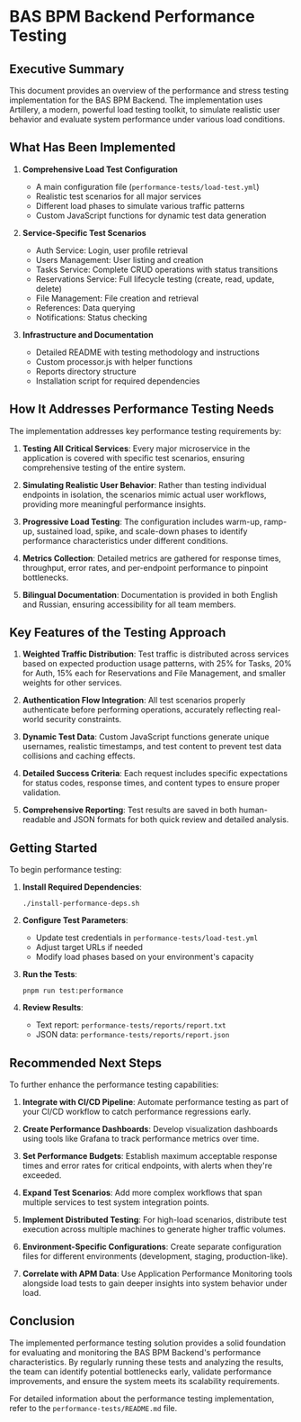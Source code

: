 # BAS BPM Backend Performance Testing

## Executive Summary

This document provides an overview of the performance and stress testing implementation for the BAS BPM Backend. The implementation uses Artillery, a modern, powerful load testing toolkit, to simulate realistic user behavior and evaluate system performance under various load conditions.

## What Has Been Implemented

1. **Comprehensive Load Test Configuration**
   - A main configuration file (`performance-tests/load-test.yml`) 
   - Realistic test scenarios for all major services
   - Different load phases to simulate various traffic patterns
   - Custom JavaScript functions for dynamic test data generation

2. **Service-Specific Test Scenarios**
   - Auth Service: Login, user profile retrieval
   - Users Management: User listing and creation
   - Tasks Service: Complete CRUD operations with status transitions
   - Reservations Service: Full lifecycle testing (create, read, update, delete)
   - File Management: File creation and retrieval
   - References: Data querying
   - Notifications: Status checking

3. **Infrastructure and Documentation**
   - Detailed README with testing methodology and instructions
   - Custom processor.js with helper functions
   - Reports directory structure
   - Installation script for required dependencies

## How It Addresses Performance Testing Needs

The implementation addresses key performance testing requirements by:

1. **Testing All Critical Services**: Every major microservice in the application is covered with specific test scenarios, ensuring comprehensive testing of the entire system.

2. **Simulating Realistic User Behavior**: Rather than testing individual endpoints in isolation, the scenarios mimic actual user workflows, providing more meaningful performance insights.

3. **Progressive Load Testing**: The configuration includes warm-up, ramp-up, sustained load, spike, and scale-down phases to identify performance characteristics under different conditions.

4. **Metrics Collection**: Detailed metrics are gathered for response times, throughput, error rates, and per-endpoint performance to pinpoint bottlenecks.

5. **Bilingual Documentation**: Documentation is provided in both English and Russian, ensuring accessibility for all team members.

## Key Features of the Testing Approach

1. **Weighted Traffic Distribution**: Test traffic is distributed across services based on expected production usage patterns, with 25% for Tasks, 20% for Auth, 15% each for Reservations and File Management, and smaller weights for other services.

2. **Authentication Flow Integration**: All test scenarios properly authenticate before performing operations, accurately reflecting real-world security constraints.

3. **Dynamic Test Data**: Custom JavaScript functions generate unique usernames, realistic timestamps, and test content to prevent test data collisions and caching effects.

4. **Detailed Success Criteria**: Each request includes specific expectations for status codes, response times, and content types to ensure proper validation.

5. **Comprehensive Reporting**: Test results are saved in both human-readable and JSON formats for both quick review and detailed analysis.

## Getting Started

To begin performance testing:

1. **Install Required Dependencies**:
   ```
   ./install-performance-deps.sh
   ```

2. **Configure Test Parameters**:
   - Update test credentials in `performance-tests/load-test.yml`
   - Adjust target URLs if needed
   - Modify load phases based on your environment's capacity

3. **Run the Tests**:
   ```
   pnpm run test:performance
   ```

4. **Review Results**:
   - Text report: `performance-tests/reports/report.txt`
   - JSON data: `performance-tests/reports/report.json`

## Recommended Next Steps

To further enhance the performance testing capabilities:

1. **Integrate with CI/CD Pipeline**: Automate performance testing as part of your CI/CD workflow to catch performance regressions early.

2. **Create Performance Dashboards**: Develop visualization dashboards using tools like Grafana to track performance metrics over time.

3. **Set Performance Budgets**: Establish maximum acceptable response times and error rates for critical endpoints, with alerts when they're exceeded.

4. **Expand Test Scenarios**: Add more complex workflows that span multiple services to test system integration points.

5. **Implement Distributed Testing**: For high-load scenarios, distribute test execution across multiple machines to generate higher traffic volumes.

6. **Environment-Specific Configurations**: Create separate configuration files for different environments (development, staging, production-like).

7. **Correlate with APM Data**: Use Application Performance Monitoring tools alongside load tests to gain deeper insights into system behavior under load.

## Conclusion

The implemented performance testing solution provides a solid foundation for evaluating and monitoring the BAS BPM Backend's performance characteristics. By regularly running these tests and analyzing the results, the team can identify potential bottlenecks early, validate performance improvements, and ensure the system meets its scalability requirements.

For detailed information about the performance testing implementation, refer to the `performance-tests/README.md` file.


